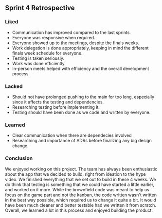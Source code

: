## Sprint 4 Retrospective

### Liked

- Communication has improved compared to the last sprints.
- Everyone was responsive when required.
- Everyone showed up to the meetings, despite the finals weeks.
- Work delegation is done appropriately, keeping in mind the different finals week schedule for everyone.
- Testing is taken seriously.
- Work was done efficiently.
- In-person meets helped with efficiency and the overall development process.

### Lacked

- Should not have prolonged pushing to the main for too long, especially since it affects the testing and dependencies.
- Researching testing before implementing it.
- Testing should have been done as we code and written by everyone.

### Learned

- Clear communication when there are dependecies involved
- Researching and importance of ADRs before finalizing any big design change.

### Conclusion

We enjoyed working on this project. The team has always been enthusiastic about the app that we decided to build, right from ideation to the hype video. We finished everything that we set out to build in these 4 weeks. We do think that testing is something that we could have started a little earlier, and worked on it more. While the brownfield code was meant to help us focus on the game part and not the kanban, the code written wasn't written in the best way possible, which required us to change it quite a bit. It would have been much cleaner and better testable had we written it from scratch. Overall, we learned a lot in this process and enjoyed building the product.
